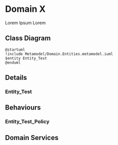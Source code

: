 # Domain X
Lorem Ipsum Lorem

## Class Diagram
```plantuml
@startuml
!include Metamodel/Domain.Entities.metamodel.iuml
$entity Entity_Test
@enduml
```

## Details

### Entity_Test

## Behaviours

### Entity_Test_Policy

## Domain Services